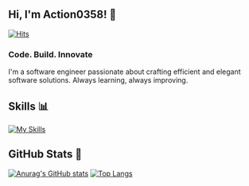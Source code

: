 ## Hi, I'm Action0358! 👋
[![Hits](https://komarev.com/ghpvc/?username=Action0358&style=flat-square&color=blue)](https://komarev.com/ghpvc/?username=Action0358)

### Code. Build. Innovate
I'm a software engineer passionate about crafting efficient and elegant software solutions.
Always learning, always improving.

## Skills 📊
[![My Skills](https://skillicons.dev/icons?i=html,css,js,ts,tailwind,react,nextjs,go,python,docker,git,cloudflare,supabase,aws)](https://skillicons.dev)

## GitHub Stats 🚀 
[![Anurag's GitHub stats](https://github-readme-stats.vercel.app/api?username=Action0358&show_icons=true&bg_color=45,4e54c8,8f94fb&title_color=fff&text_color=fff&border_color=fff)](https://github.com/anuraghazra/github-readme-stats)
[![Top Langs](https://github-readme-stats.vercel.app/api/top-langs/?username=Action0358&layout=compact&langs_count=8&width=495&bg_color=45,4e54c8,8f94fb&title_color=fff&text_color=fff&border_color=fff)](https://github.com/anuraghazra/github-readme-stats)